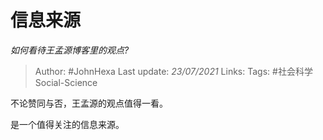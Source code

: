 # 信息来源
*如何看待王孟源博客里的观点?*

> Author: #JohnHexa
Last update: *23/07/2021* 
Links:
Tags: #社会科学Social-Science 

 
不论赞同与否，王孟源的观点值得一看。

是一个值得关注的信息来源。



